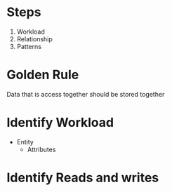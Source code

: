 # Steps
1. Workload
2. Relationship
3. Patterns

# Golden Rule
Data that is access together should be stored together

# Identify Workload
* Entity
  * Attributes

# Identify Reads and writes
